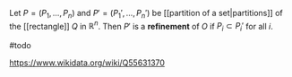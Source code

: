Let $P = (P_1,\dots,P_n)$ and $P'=(P_1', \dots, P_n')$ be [[partition of a set|partitions]] of the [[rectangle]] $Q$ in $\mathbb R^n$. Then $P'$ is a **refinement** of $O$ if $P_i \subset P_i'$ for all $i$.

#todo 

https://www.wikidata.org/wiki/Q55631370